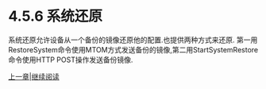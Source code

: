 # 4.5.6 系统还原

系统还原允许设备从一个备份的镜像还原他的配置.也提供两种方式来还原.
第一用RestoreSystem命令使用MTOM方式发送备份的镜像,第二用StartSystemRestore命令使用HTTP POST操作发送备份镜像.

[上一章](04.05.05.md)|[继续阅读](04.05.07.md)

